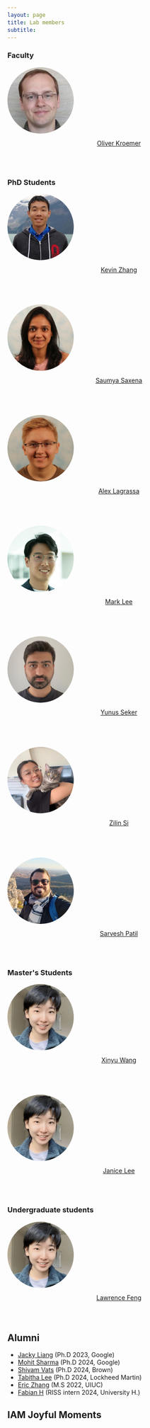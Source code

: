 ```yaml
---
layout: page
title: Lab members
subtitle: 
---
```


<style>
.member-photo {
  width: 150px;
  height: 150px;
  object-fit: cover;
  border-radius: 50%;
  margin-bottom: 10px;
}
.member-container {
  margin-bottom: 30px;
  height: 220px; /* Adjust this value as needed */
}
.member-name {
  display: block;
  text-align: center;
  word-wrap: break-word;
  width: 100%;
}
</style>

### Faculty

<div class="container-fluid">
  <div class="row">
    <div class="col-md-3 text-center member-container">
      <img class="member-photo" src="img/members/oliver_kroemer_.jpg" alt="Oliver Kroemer" />
      <a class="member-name" href="https://www.ri.cmu.edu/ri-faculty/oliver-kroemer/">Oliver Kroemer</a>
    </div>
  </div>
</div>

### PhD Students

<div class="container-fluid">
  <div class="row">
    <div class="col-md-3 text-center member-container">
      <img class="member-photo" src="img/members/kevin_zhang_.jpg" alt="Kevin Zhang" />
      <a class="member-name" href="https://www.linkedin.com/in/shashwat-1singh/">Kevin Zhang</a>
    </div>
    <div class="col-md-3 text-center member-container">
      <img class="member-photo" src="img/members/saumya_saxena_.jpg" alt="Saumya Saxena" />
      <a class="member-name" href="https://www.linkedin.com/in/shashwat-1singh/">Saumya Saxena</a>
    </div>
    <div class="col-md-3 text-center member-container">
      <img class="member-photo" src="img/members/alex_lagrassa_.jpg" alt="Alex Lagrassa" />
      <a class="member-name" href="https://www.linkedin.com/in/shashwat-1singh/">Alex Lagrassa</a>
    </div>
    <div class="col-md-3 text-center member-container">
      <img class="member-photo" src="img/members/mark_lee_.jpg" alt="Mark Lee" />
      <a class="member-name" href="https://si-lynnn.github.io/">Mark Lee</a>
    </div>
    <div class="col-md-3 text-center member-container">
      <img class="member-photo" src="img/members/yunus_seker.jpg" alt="Yunus Seker" />
      <a class="member-name" href="https://si-lynnn.github.io/">Yunus Seker</a>
    </div>
    <div class="col-md-3 text-center member-container">
      <img class="member-photo" src="img/members/zilin_si_.jpg" alt="Zilin Si" />
      <a class="member-name" href="https://si-lynnn.github.io/">Zilin Si</a>
    </div>
    <div class="col-md-3 text-center member-container">
      <img class="member-photo" src="img/members/sarvesh_.jpg" alt="Sarvesh Patil" />
      <a class="member-name" href="https://servo97.github.io/">Sarvesh Patil</a>
    </div>
  </div>
</div>

### Master's Students

<div class="container-fluid">
  <div class="row">
    <div class="col-md-3 text-center member-container">
      <img class="member-photo" src="img/members/xinyu_wang_.jpg" alt="Xinyu Wang" />
      <a class="member-name" href="https://snibo.me">Xinyu Wang</a>
    </div>
    <div class="col-md-3 text-center member-container">
      <img class="member-photo" src="img/members/xinyu_wang_.jpg" alt="Janice Lee" />
      <a class="member-name" href="https://snibo.me">Janice Lee</a>
    </div>
  </div>
</div>

### Undergraduate students

<div class="container-fluid">
  <div class="row">
    <div class="col-md-3 text-center member-container">
      <img class="member-photo" src="img/members/xinyu_wang_.jpg" alt="Lawrence Feng" />
      <a class="member-name" href="https://snibo.me">Lawrence Feng</a>
    </div>
  </div>
</div>

## Alumni

- [Jacky Liang](http://www.edayaxin.com/) (Ph.D 2023, Google)
- [Mohit Sharma](http://www.edayaxin.com/) (Ph.D 2024, Google)
- [Shivam Vats](http://www.edayaxin.com/) (Ph.D 2024, Brown)
- [Tabitha Lee](http://www.edayaxin.com/) (Ph.D 2024, Lockheed Martin)
- [Eric Zhang](http://www.edayaxin.com/) (M.S 2022, UIUC)
- [Fabian H](http://www.edayaxin.com/) (RISS intern 2024, University H.)


<style>
/* Added styles for the slideshow */
.slideshow-container {
  max-width: 1000px;
  position: relative;
  margin: auto;
}
.slideshow-image {
  width: 100%;
  height: 400px;
  object-fit: cover;
  display: none;
  opacity: 0;
  transition: opacity 0.5s ease-in-out;
}
.slideshow-image.active {
  display: block;
  opacity: 1;
}
</style>

## IAM Joyful Moments


<div class="slideshow-container">
  <img class="slideshow-image" src="img/lab/lab_pic_11_16_2019.jpg" alt="Lab Photo 1">
  <img class="slideshow-image" src="img/lab/lab_pic_5_1_2019.jpg" alt="Lab Photo 2">
</div>

<script>
document.addEventListener('DOMContentLoaded', function() {
  const images = document.querySelectorAll('.slideshow-image');
  let currentIndex = 0;

  function nextSlide() {
    images[currentIndex].classList.remove('active');
    currentIndex = (currentIndex + 1) % images.length;
    images[currentIndex].classList.add('active');
  }

  setInterval(nextSlide, 3000); // Change slide every 3 seconds
});
</script>